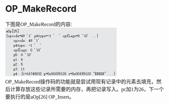 # OP_MakeRecord
<font face="微软雅黑" size="3px">

下图是OP_MakeRecord的内容:  
![]( 4-5-29.jpg)  
OP_MakeRecord操作码的功能就是尝试用现有记录中的元素去填充，然后计算存放这些记录所需要的内存，再把记录写入。pc加1为26，下一个要执行的是aOp[26] OP_Insert。
